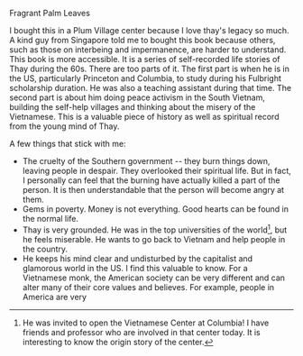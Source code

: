 Fragrant Palm Leaves

I bought this in a Plum Village center because I love thay's legacy so much.
A kind guy from Singapore told me to bought this book because others, such as
those on interbeing and impermanence, are harder to understand. This book is
more accessible. It is a series of self-recorded life stories of Thay during
the 60s. There are too parts of it. The first part is when he is in the US,
particularly Princeton and Columbia, to study during his Fulbright scholarship
duration. He was also a teaching assistant during that time. The second part is
about him doing peace activism in the South Vietnam, building the self-help
villages and thinking about the misery of the Vietnamese. This is a valuable
piece of history as well as spiritual record from the young mind of Thay.


A few things that stick with me:
- The cruelty of the Southern government -- they burn things down, leaving
  people in despair. They overlooked their spiritual life. But in fact,
I personally can feel that the burning have actually killed a part of the
person. It is then understandable that the person will become angry at them.
- Gems in poverty. Money is not everything. Good hearts can be found in the
  normal life.
- Thay is very grounded. He was in the top universities of the world[^1], but he
  feels miserable. He wants to go back to Vietnam and help people in the
country.
- He keeps his mind clear and undisturbed by the capitalist and glamorous world
  in the US. I find this valuable to know. For a Vietnamese monk, the American
society can be very different and can alter many of their core values and
believes. For example, people in America are very 

[^1]: He was invited to open the Vietnamese Center at Columbia! I have friends
  and professor who are involved in that center today. It is interesting to
know the origin story of the center.
